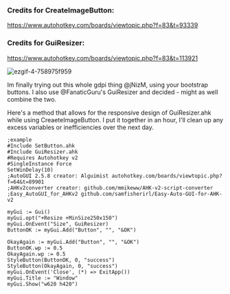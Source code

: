 
### Credits for CreateImageButton: 
https://www.autohotkey.com/boards/viewtopic.php?f=83&t=93339

### Credits for GuiResizer: 
https://www.autohotkey.com/boards/viewtopic.php?f=83&t=113921

![ezgif-4-758975f959](https://github.com/samfisherirl/GuiResizer-plus-CreateImageButton.ahk-for-v2/assets/98753696/b30eccaa-faa9-42a7-ae3a-ef345383c1b8)

Im finally trying out this whole gdpi thing @jNizM, using your bootstrap buttons.
I also use @FanaticGuru's GuiResizer and decided - might as well combine the two.

Here's a method that allows for the responsive design of GuiResizer.ahk while using CreaeteImageButton. I put it together in an hour, I'll clean up any excess variables or inefficiencies over the next day.
 

```ahk
;example 
#Include SetButton.ahk
#Include GuiResizer.ahk
#Requires Autohotkey v2
#SingleInstance Force
SetWinDelay(10)
;AutoGUI 2.5.8 creator: Alguimist autohotkey.com/boards/viewtopic.php?f=64&t=89901
;AHKv2converter creator: github.com/mmikeww/AHK-v2-script-converter
;Easy_AutoGUI_for_AHKv2 github.com/samfisherirl/Easy-Auto-GUI-for-AHK-v2

myGui := Gui()
myGui.opt("+Resize +MinSize250x150")
myGui.OnEvent("Size", GuiResizer)
ButtonOK := myGui.Add("Button", "", "&OK")

OkayAgain := myGui.Add("Button", "", "&OK")
ButtonOK.wp := 0.5
OkayAgain.wp := 0.5
StyleButton(ButtonOK, 0, "success")
StyleButton(OkayAgain, 0, "success")
myGui.OnEvent('Close', (*) => ExitApp())
myGui.Title := "Window"
myGui.Show("w620 h420")
```
